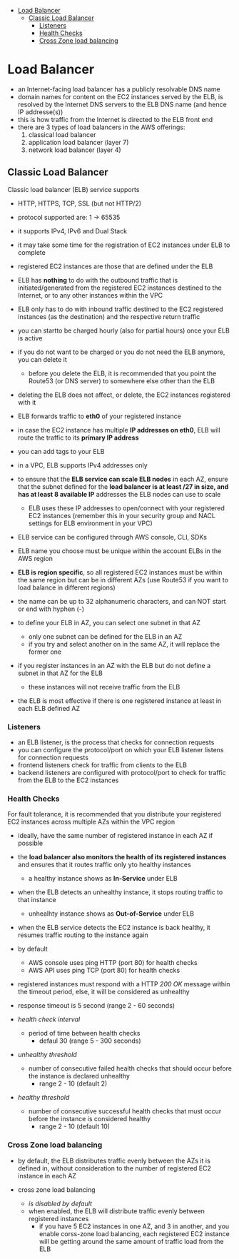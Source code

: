 -   [Load Balancer](#load-balancer)
    -   [Classic Load Balancer](#classic-load-balancer)
        -   [Listeners](#listeners)
        -   [Health Checks](#health-checks)
        -   [Cross Zone load balancing](#cross-zone-load-balancing)

# Load Balancer

-   an Internet-facing load balancer has a publicly resolvable DNS name
-   domain names for content on the EC2 instances served by the ELB, is resolved by the Internet DNS servers to the ELB DNS name (and hence IP addresse(s))
-   this is how traffic from the Internet is directed to the ELB front end
-   there are 3 types of load balancers in the AWS offerings:
    1.  classical load balancer
    2.  application load balancer (layer 7)
    3.  network load balancer (layer 4)

## Classic Load Balancer

Classic load balancer (ELB) service supports

-   HTTP, HTTPS, TCP, SSL (but not HTTP/2)
-   protocol supported are: 1 -> 65535
-   it supports IPv4, IPv6 and Dual Stack

-   it may take some time for the registration of EC2 instances under ELB to complete
-   registered EC2 instances are those that are defined under the ELB
-   ELB has **nothing** to do with the outbound traffic that is initiated/generated from the registered EC2 instances destined to the Internet, or to any other instances within the VPC
-   ELB only has to do with inbound traffic destined to the EC2 registered instances (as the destination) and the respective return traffic
-   you can startto be charged hourly (also for partial hours) once your ELB is active

-   if you do not want to be charged or you do not need the ELB anymore, you can delete it
    -   before you delete the ELB, it is recommended that you point the Route53 (or DNS server) to somewhere else other than the ELB
-   deleting the ELB does not affect, or delete, the EC2 instances registered with it
-   ELB forwards traffic to **eth0** of your registered instance
-   in case the EC2 instance has multiple **IP addresses on eth0**, ELB will route the traffic to its **primary IP address**

-   you can add tags to your ELB
-   in a VPC, ELB supports IPv4 addresses only
-   to ensure that the **ELB service can scale ELB nodes** in each AZ, ensure that the subnet defined for the **load balancer is at least /27 in size, and has at least 8 available IP** addresses the ELB nodes can use to scale

    -   ELB uses these IP addresses to open/connect with your registered EC2 instances (remember this in your security group and NACL settings for ELB environment in your VPC)

-   ELB service can be configured through AWS console, CLI, SDKs
-   ELB name you choose must be unique within the account ELBs in the AWS region
-   **ELB is region specific**, so all registered EC2 instances must be within the same region but can be in different AZs (use Route53 if you want to load balance in different regions)
-   the name can be up to 32 alphanumeric characters, and can NOT start or end with hyphen (-)

-   to define your ELB in AZ, you can select one subnet in that AZ

    -   only one subnet can be defined for the ELB in an AZ
    -   if you try and select another on in the same AZ, it will replace the former one

-   if you register instances in an AZ with the ELB but do not define a subnet in that AZ for the ELB

    -   these instances will not receive traffic from the ELB

-   the ELB is most effective if there is one registered instance at least in each ELB defined AZ

### Listeners

-   an ELB listener, is the process that checks for connection requests
-   you can configure the protocol/port on which your ELB listener listens for connection requests
-   frontend listeners check for traffic from clients to the ELB
-   backend listeners are configured with protocol/port to check for traffic from the ELB to the EC2 instances

### Health Checks

For fault tolerance, it is recommended that you distribute your registered EC2 instances across multiple AZs within the VPC region

-   ideally, have the same number of registered instance in each AZ if possible

-   the **load balancer also monitors the health of its registered instances** and ensures that it routes traffic only yto healthy instances
    -   a healthy instance shows as **In-Service** under ELB
-   when the ELB detects an unhealthy instance, it stops routing traffic to that instance
    -   unhealhty instance shows as **Out-of-Service** under ELB
-   when the ELB service detects the EC2 instance is back healthy, it resumes traffic routing to the instance again

-   by default

    -   AWS console uses ping HTTP (port 80) for health checks
    -   AWS API uses ping TCP (port 80) for health checks

-   registered instances must respond with a HTTP _200 OK_ message within the timeout period, else, it will be considered as unhealthy
-   response timeout is 5 second (range 2 - 60 seconds)

-   _health check interval_

    -   period of time between health checks
        -   defaul 30 (range 5 - 300 seconds)

-   _unhealthy threshold_

    -   number of consecutive failed health checks that should occur before the instance is declared unhealthy
        -   range 2 - 10 (default 2)

-   _healthy threshold_
    -   number of consecutive successful health checks that must occur before the instance is considered healthy
        -   range 2 - 10 (default 10)

### Cross Zone load balancing

-   by default, the ELB distributes traffic evenly between the AZs it is defined in, without consideration to the number of registered EC2 instance in each AZ

-   cross zone load balancing
    -   _is disabled by default_
    -   when enabled, the ELB will distribute traffic evenly between registered instances
        -   if you have 5 EC2 instances in one AZ, and 3 in another, and you enable corss-zone load balancing, each registered EC2 instance will be getting around the same amount of traffic load from the ELB
